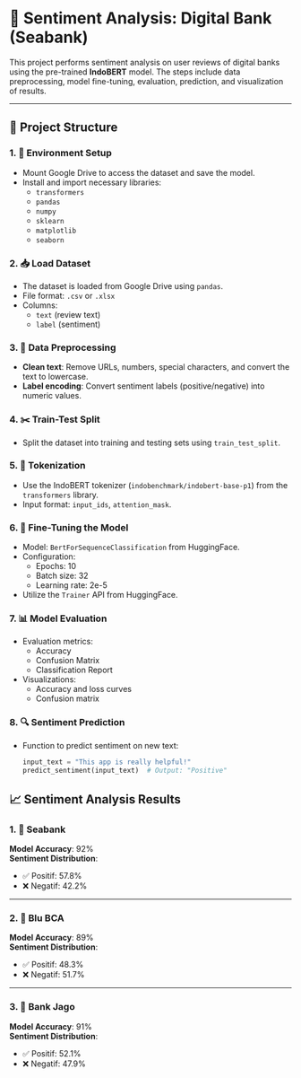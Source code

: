 # 🧠 Sentiment Analysis: Digital Bank (Seabank)

This project performs sentiment analysis on user reviews of digital banks using the pre-trained **IndoBERT** model. The steps include data preprocessing, model fine-tuning, evaluation, prediction, and visualization of results.

---

## 📁 Project Structure

### 1. 🔧 Environment Setup
- Mount Google Drive to access the dataset and save the model.
- Install and import necessary libraries:
  - `transformers`
  - `pandas`
  - `numpy`
  - `sklearn`
  - `matplotlib`
  - `seaborn`

### 2. 📥 Load Dataset
- The dataset is loaded from Google Drive using `pandas`.
- File format: `.csv` or `.xlsx`
- Columns:
  - `text` (review text)
  - `label` (sentiment)

### 3. 🧹 Data Preprocessing
- **Clean text**: Remove URLs, numbers, special characters, and convert the text to lowercase.
- **Label encoding**: Convert sentiment labels (positive/negative) into numeric values.

### 4. ✂️ Train-Test Split
- Split the dataset into training and testing sets using `train_test_split`.

### 5. 🧾 Tokenization
- Use the IndoBERT tokenizer (`indobenchmark/indobert-base-p1`) from the `transformers` library.
- Input format: `input_ids`, `attention_mask`.

### 6. 🧠 Fine-Tuning the Model
- Model: `BertForSequenceClassification` from HuggingFace.
- Configuration:
  - Epochs: 10
  - Batch size: 32
  - Learning rate: 2e-5
- Utilize the `Trainer` API from HuggingFace.

### 7. 📊 Model Evaluation
- Evaluation metrics:
  - Accuracy
  - Confusion Matrix
  - Classification Report
- Visualizations:
  - Accuracy and loss curves
  - Confusion matrix

### 8. 🔍 Sentiment Prediction
- Function to predict sentiment on new text:
  ```python
  input_text = "This app is really helpful!"
  predict_sentiment(input_text)  # Output: "Positive"

## 📈 Sentiment Analysis Results

### 1. 🏦 Seabank  
**Model Accuracy**: 92%  
**Sentiment Distribution**:  
- ✅ Positif: 57.8%  
- ❌ Negatif: 42.2%  

---

### 2. 🏦 Blu BCA  
**Model Accuracy**: 89%  
**Sentiment Distribution**:  
- ✅ Positif: 48.3%  
- ❌ Negatif: 51.7%  

---

### 3. 🏦 Bank Jago  
**Model Accuracy**: 91%  
**Sentiment Distribution**:  
- ✅ Positif: 52.1%  
- ❌ Negatif: 47.9%  



